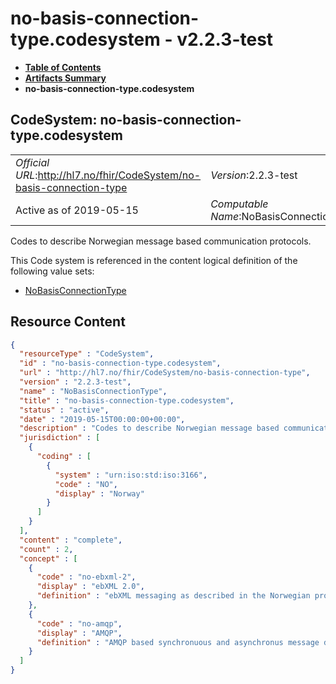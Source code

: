 # no-basis-connection-type.codesystem - v2.2.3-test

* [**Table of Contents**](toc.md)
* [**Artifacts Summary**](artifacts.md)
* **no-basis-connection-type.codesystem**

## CodeSystem: no-basis-connection-type.codesystem 

| | |
| :--- | :--- |
| *Official URL*:http://hl7.no/fhir/CodeSystem/no-basis-connection-type | *Version*:2.2.3-test |
| Active as of 2019-05-15 | *Computable Name*:NoBasisConnectionType |

 
Codes to describe Norwegian message based communication protocols. 

 This Code system is referenced in the content logical definition of the following value sets: 

* [NoBasisConnectionType](ValueSet-no-basis-connection-type.valueset.md)



## Resource Content

```json
{
  "resourceType" : "CodeSystem",
  "id" : "no-basis-connection-type.codesystem",
  "url" : "http://hl7.no/fhir/CodeSystem/no-basis-connection-type",
  "version" : "2.2.3-test",
  "name" : "NoBasisConnectionType",
  "title" : "no-basis-connection-type.codesystem",
  "status" : "active",
  "date" : "2019-05-15T00:00:00+00:00",
  "description" : "Codes to describe Norwegian message based communication protocols.",
  "jurisdiction" : [
    {
      "coding" : [
        {
          "system" : "urn:iso:std:iso:3166",
          "code" : "NO",
          "display" : "Norway"
        }
      ]
    }
  ],
  "content" : "complete",
  "count" : 2,
  "concept" : [
    {
      "code" : "no-ebxml-2",
      "display" : "ebXML 2.0",
      "definition" : "ebXML messaging as described in the Norwegian profile HIS 1037:2011 based on OASIS ebMS 2.0 specification"
    },
    {
      "code" : "no-amqp",
      "display" : "AMQP",
      "definition" : "AMQP based synchronuous and asynchronus message delivery"
    }
  ]
}

```

